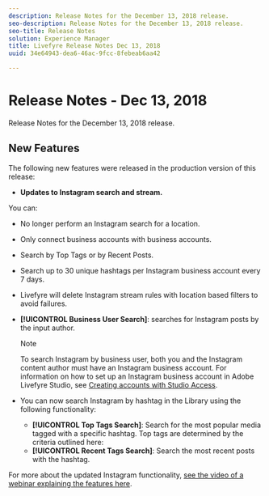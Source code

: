 ```yaml
---
description: Release Notes for the December 13, 2018 release.
seo-description: Release Notes for the December 13, 2018 release.
seo-title: Release Notes
solution: Experience Manager
title: Livefyre Release Notes Dec 13, 2018
uuid: 34e64943-dea6-46ac-9fcc-8febeab6aa42

---
```


# Release Notes - Dec 13, 2018

Release Notes for the December 13, 2018 release.

## New Features

The following new features were released in the production version of this release:

* **Updates to Instagram search and stream.** 

You can:

* No longer perform an Instagram search for a location.
* Only connect business accounts with business accounts.
* Search by Top Tags or by Recent Posts.
* Search up to 30 unique hashtags per Instagram business account every 7 days.

* Livefyre will delete Instagram stream rules with location based filters to avoid failures.
* **[!UICONTROL Business User Search]**: searches for Instagram posts by the input author.

  >[!NOTE]
  >
  >To search Instagram by business user, both you and the Instagram content author must have an Instagram business account. For information on how to set up an Instagram business account in Adobe Livefyre Studio, see [Creating accounts with Studio Access](../c-users-creating-accounts-with-studio-access/t-configure-social-accout-instagram/c-about-instagram-accounts.md#c_about_instagram_accounts).

* You can now search Instagram by hashtag in the Library using the following functionality:

  * **[!UICONTROL Top Tags Search]**: Search for the most popular media tagged with a specific hashtag. Top tags are determined by the criteria outlined here: [](https://developers.facebook.com/docs/instagram-api/reference/hashtag/top-media)
  * **[!UICONTROL Recent Tags Search]**: Search the most recent posts with the hashtag.

For more about the updated Instagram functionality, [see the video of a webinar explaining the features here](https://youtu.be/wRkGc3obaOA).

